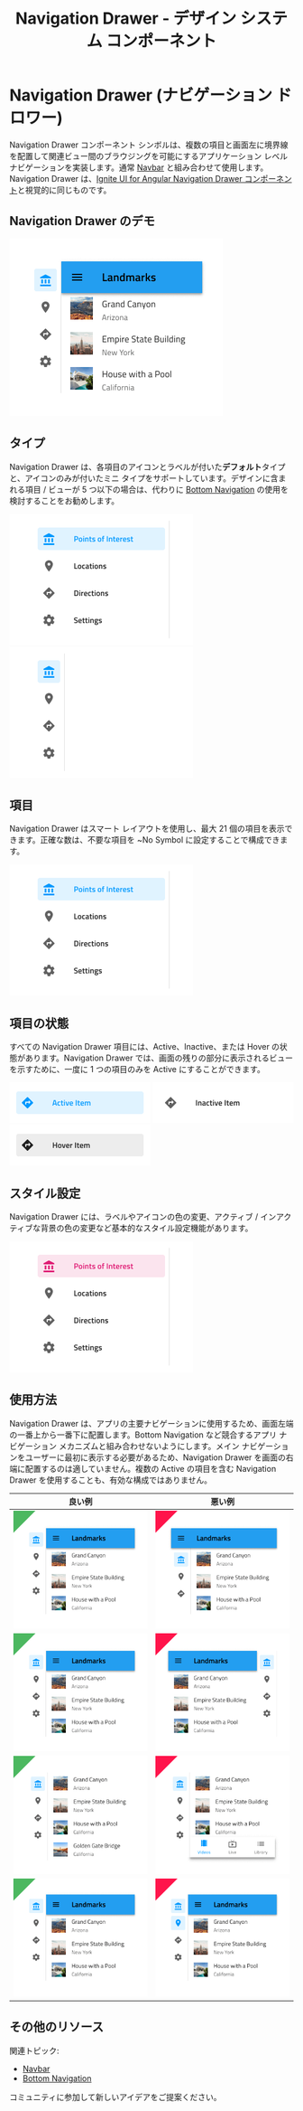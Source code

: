 ﻿---
title: Navigation Drawer - デザイン システム コンポーネント
_description: Navigation Drawer コンポーネント シンボルは、アプリケーション レベルでシンプルおよび複雑なナビゲーションのデザインをサポートします。
_keywords: デザイン システム, デザイン システム UX, UI キット, Sketch, Ignite UI for Angular, Sketch to Angular, Angular, Angular デザイン システム, Sketch からコードをエクスポート, Angular 用のデザイン キット, Sketch HTML, Sketch to HTML, Sketch UI キット
_language: ja
---

# Navigation Drawer (ナビゲーション ドロワー)

Navigation Drawer コンポーネント シンボルは、複数の項目と画面左に境界線を配置して関連ビュー間のブラウジングを可能にするアプリケーション レベル ナビゲーションを実装します。通常 [Navbar](navbar.md) と組み合わせて使用します。Navigation Drawer は、[Ignite UI for Angular Navigation Drawer コンポーネント](https://jp.infragistics.com/products/ignite-ui-angular/angular/components/navdrawer.html)と視覚的に同じものです。

## Navigation Drawer のデモ

<img class="responsive-img" src="../images/nav-drawer_demo.png" srcset="../images/nav-drawer_demo@2x.png 2x" />

## タイプ

Navigation Drawer は、各項目のアイコンとラベルが付いた**デフォルト**タイプと、アイコンのみが付いたミニ タイプをサポートしています。デザインに含まれる項目 / ビューが 5 つ以下の場合は、代わりに [Bottom Navigation](bottom-nav.md) の使用を検討することをお勧めします。

<img class="responsive-img" src="../images/nav-drawer_default.png" srcset="../images/nav-drawer_default@2x.png 2x" />
<img class="responsive-img" src="../images/nav-drawer_mini.png" srcset="../images/nav-drawer_mini@2x.png 2x" />

## 項目

Navigation Drawer はスマート レイアウトを使用し、最大 21 個の項目を表示できます。正確な数は、不要な項目を ~No Symbol に設定することで構成できます。

<img class="responsive-img" src="../images/nav-drawer_default.png" srcset="../images/nav-drawer_default@2x.png 2x" />

## 項目の状態

すべての Navigation Drawer 項目には、Active、Inactive、または Hover の状態があります。Navigation Drawer では、画面の残りの部分に表示されるビューを示すために、一度に 1 つの項目のみを Active にすることができます。

<img class="responsive-img" src="../images/nav-drawer_active.png" srcset="../images/nav-drawer_active@2x.png 2x" />
<img class="responsive-img" src="../images/nav-drawer_inactive.png" srcset="../images/nav-drawer_inactive@2x.png 2x" />
<img class="responsive-img" src="../images/nav-drawer_hover.png" srcset="../images/nav-drawer_hover@2x.png 2x" />

## スタイル設定

Navigation Drawer には、ラベルやアイコンの色の変更、アクティブ / インアクティブな背景の色の変更など基本的なスタイル設定機能があります。

<img class="responsive-img" src="../images/nav-drawer_styling.png" srcset="../images/nav-drawer_styling@2x.png 2x" />

## 使用方法

Navigation Drawer は、アプリの主要ナビゲーションに使用するため、画面左端の一番上から一番下に配置します。Bottom Navigation など競合するアプリ ナビゲーション メカニズムと組み合わせないようにします。メイン ナビゲーションをユーザーに最初に表示する必要があるため、Navigation Drawer を画面の右端に配置するのは適していません。複数の Active の項目を含む Navigation Drawer を使用することも、有効な構成ではありません。

| 良い例                                | 悪い例                               |
| --------------------------------- | ----------------------------------- |
| <img class="responsive-img" src="../images/nav-drawer_do1.png" srcset="../images/nav-drawer_do1@2x.png 2x" /> | <img class="responsive-img" src="../images/nav-drawer_dont1.png" srcset="../images/nav-drawer_dont1@2x.png 2x" /> |
| <img class="responsive-img" src="../images/nav-drawer_do2.png" srcset="../images/nav-drawer_do2@2x.png 2x" /> | <img class="responsive-img" src="../images/nav-drawer_dont2.png" srcset="../images/nav-drawer_dont2@2x.png 2x" /> |
| <img class="responsive-img" src="../images/nav-drawer_do3.png" srcset="../images/nav-drawer_do3@2x.png 2x" /> | <img class="responsive-img" src="../images/nav-drawer_dont3.png" srcset="../images/nav-drawer_dont3@2x.png 2x" /> |
| <img class="responsive-img" src="../images/nav-drawer_do4.png" srcset="../images/nav-drawer_do4@2x.png 2x" /> | <img class="responsive-img" src="../images/nav-drawer_dont4.png" srcset="../images/nav-drawer_dont4@2x.png 2x" /> |

## その他のリソース

関連トピック:

- [Navbar](navbar.md)
- [Bottom Navigation](bottom-nav.md)
  <div class="divider--half"></div>

コミュニティに参加して新しいアイデアをご提案ください。

